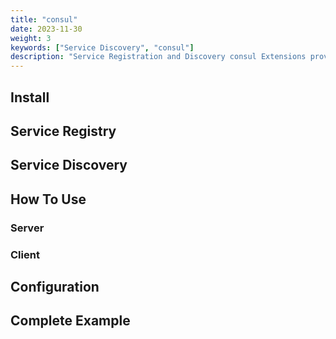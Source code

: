 ```yaml
---
title: "consul"
date: 2023-11-30
weight: 3
keywords: ["Service Discovery", "consul"]
description: "Service Registration and Discovery consul Extensions provided by Kitex."
---
```


## Install

## Service Registry

## Service Discovery

## How To Use

### Server

### Client

## Configuration

## Complete Example

